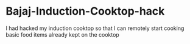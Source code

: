 Bajaj-Induction-Cooktop-hack
============================

I had hacked my induction cooktop so that I can remotely start cooking basic food items already kept on the cooktop
